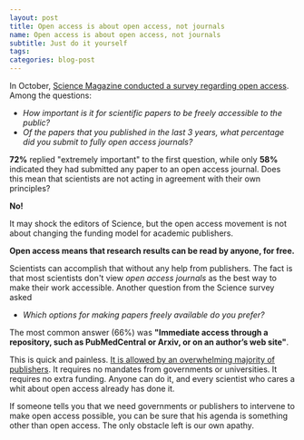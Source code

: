 ```yaml
---
layout: post
title: Open access is about open access, not journals
name: Open access is about open access, not journals
subtitle: Just do it yourself
tags: 
categories: blog-post
---
```


In October, [Science Magazine conducted a survey regarding open
access](http://news.sciencemag.org/sites/default/files/media/Open%20Access%20SurveySummary_11082013_0.pdf).
Among the questions:

- *How important is it for scientific papers to be freely accessible to the public?*
- *Of the papers that you published in the last 3 years, what percentage did you submit to 
fully open access journals?*

**72%** replied "extremely important" to the first question, while only **58%**
indicated they had submitted any paper to an open access journal.  Does this
mean that scientists are not acting in agreement with their own principles?

**No!**

It may shock the editors of Science, but the open access movement is not about
changing the funding model for academic publishers.  

**Open access means that research results can be read by anyone, for free.**

Scientists can accomplish that without any help from publishers.  The fact is
that most scientists don't view *open access journals* as the best way to make
their work accessible.  Another question from the Science survey asked

- *Which options for making papers freely available do you prefer?*

The most common answer (66%) was **"Immediate access through a repository, such
as PubMedCentral or Arxiv, or on an author’s web site"**.

This is quick and painless.  [It is allowed by an overwhelming majority of
publishers](http://www.sherpa.ac.uk/romeo/statistics.php?la=en&fIDnum=|&mode=simple).
It requires no mandates from governments or universities.  It requires no extra
funding.  Anyone can do it, and every scientist who cares a whit about open
access already has done it.  

If someone tells you that we need governments or publishers to intervene to
make open access possible, you can be sure that his agenda is something other
than open access.  The only obstacle left is our own apathy.
